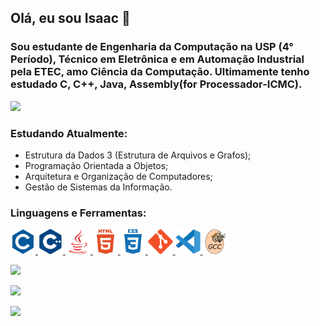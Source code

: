 ## Olá, eu sou Isaac 🐌

### Sou estudante de Engenharia da Computação na USP (4° Período), Técnico em Eletrônica e em Automação Industrial pela ETEC, amo Ciência da Computação. Ultimamente tenho estudado C, C++, Java, Assembly(for Processador-ICMC).

![](https://komarev.com/ghpvc/?username=ISS2718&color=81a1c1)

### Estudando Atualmente:
 - Estrutura da Dados 3 (Estrutura de Arquivos e Grafos);
 - Programação Orientada a Objetos;
 - Arquitetura e Organização de Computadores;
 - Gestão de Sistemas da Informação.

### Linguagens e Ferramentas:
<a href="https://devdocs.io/c/" target="_blank" rel="noreferrer"> <img src="https://raw.githubusercontent.com/devicons/devicon/master/icons/c/c-plain.svg" alt="c" width="40" height="40"/> </a>
<a href="https://devdocs.io/cpp/" target="_blank" rel="noreferrer"> <img src="https://raw.githubusercontent.com/devicons/devicon/master/icons/cplusplus/cplusplus-plain.svg" alt="cplusplus" width="40" height="40"/> </a><a href="https://docs.oracle.com/en/java/" target="_blank" rel="noreferrer"> <img src="https://raw.githubusercontent.com/devicons/devicon/master/icons/java/java-plain.svg" alt="java" width="40" height="40"/> </a>
</a> <a href="https://devdocs.io/html/" target="_blank" rel="noreferrer"> <img src="https://raw.githubusercontent.com/devicons/devicon/master/icons/html5/html5-plain-wordmark.svg" alt="html5" width="40" height="40"/> </a> <a href="https://devdocs.io/css/" target="_blank" rel="noreferrer"> <img src="https://raw.githubusercontent.com/devicons/devicon/master/icons/css3/css3-plain-wordmark.svg" alt="css3" width="40" height="40"/> </a> 
<a href="https://git-scm.com/" target="_blank" rel="noreferrer"> <img src="https://raw.githubusercontent.com/devicons/devicon/master/icons/git/git-plain.svg" alt="git" width="40" height="40"/> 
<a href="https://code.visualstudio.com" target="_blank" rel="noreferrer"> <img src="https://raw.githubusercontent.com/devicons/devicon/master/icons/vscode/vscode-original.svg" alt="vscode" width="40" height="40"/>
<a href="https://gcc.gnu.org" target="_blank" rel="noreferrer"> <img src="https://raw.githubusercontent.com/devicons/devicon/master/icons/gcc/gcc-original.svg" alt="gcc" width="40" height="40"/>

![](https://github-readme-stats.vercel.app/api?username=ISS2718&show_icons=true&count_private=true&hide_title=true&theme=nord&locale=pt-br)

![](https://github-readme-streak-stats.herokuapp.com/?user=iss2718&theme=nord&fire=FA4944&locale=pt-br)

![](https://github-readme-stats.vercel.app/api/top-langs?username=iss2718&show_icons=true&locale=pt-br&layout=compact&theme=nord&hide=MakeFile,Stata&langs_count=10&hide_title=true&card_width=445)


